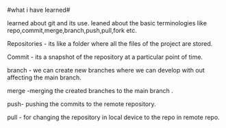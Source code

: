 #what i have learned#

learned about  git and its use. leaned about the basic terminologies like repo,commit,merge,branch,push,pull,fork etc.


Repositories - its like a folder where all the files of the project are stored.


Commit - its a snapshot of the repository at a particular point of time.

branch - we can create new branches where we can develop with out affecting the main branch.


merge -merging the created branches to the main branch .

push- pushing the commits to the remote repository.

pull - for changing the repository in local device to the repo in remote repo.
